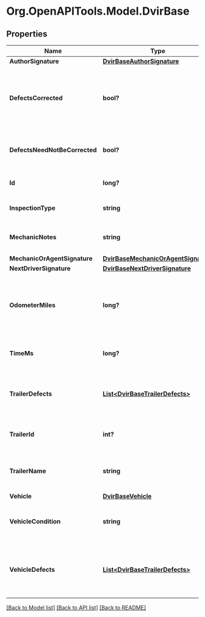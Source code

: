 # Org.OpenAPITools.Model.DvirBase
## Properties

Name | Type | Description | Notes
------------ | ------------- | ------------- | -------------
**AuthorSignature** | [**DvirBaseAuthorSignature**](DvirBaseAuthorSignature.md) |  | [optional] 
**DefectsCorrected** | **bool?** | Signifies if the defects on the vehicle corrected after the DVIR is done. | [optional] 
**DefectsNeedNotBeCorrected** | **bool?** | Signifies if the defects on this vehicle can be ignored. | [optional] 
**Id** | **long?** | The id of this DVIR record. | [optional] 
**InspectionType** | **string** | Inspection type of the DVIR. | [optional] 
**MechanicNotes** | **string** | The mechanics notes on the DVIR. | [optional] 
**MechanicOrAgentSignature** | [**DvirBaseMechanicOrAgentSignature**](DvirBaseMechanicOrAgentSignature.md) |  | [optional] 
**NextDriverSignature** | [**DvirBaseNextDriverSignature**](DvirBaseNextDriverSignature.md) |  | [optional] 
**OdometerMiles** | **long?** | The odometer reading in miles for the vehicle when the DVIR was done. | [optional] 
**TimeMs** | **long?** | Timestamp of this DVIR in UNIX milliseconds. | [optional] 
**TrailerDefects** | [**List&lt;DvirBaseTrailerDefects&gt;**](DvirBaseTrailerDefects.md) | Defects registered for the trailer which was part of the DVIR. | [optional] 
**TrailerId** | **int?** | The id of the trailer which was part of the DVIR. | [optional] 
**TrailerName** | **string** | The name of the trailer which was part of the DVIR. | [optional] 
**Vehicle** | [**DvirBaseVehicle**](DvirBaseVehicle.md) |  | [optional] 
**VehicleCondition** | **string** | The condition of vechile on which DVIR was done. | [optional] 
**VehicleDefects** | [**List&lt;DvirBaseTrailerDefects&gt;**](DvirBaseTrailerDefects.md) | Defects registered for the vehicle which was part of the DVIR. | [optional] 

[[Back to Model list]](../README.md#documentation-for-models) [[Back to API list]](../README.md#documentation-for-api-endpoints) [[Back to README]](../README.md)

